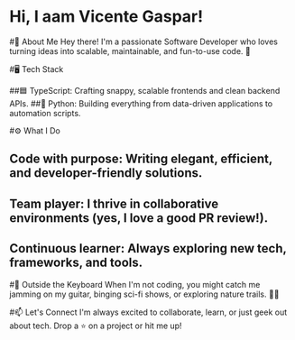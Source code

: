 # Hi, I aam Vicente Gaspar!

#🌟 About Me
Hey there! I'm a passionate Software Developer who loves turning ideas into scalable, maintainable, and fun-to-use code. 🚀

#🖥️ Tech Stack

##🟦 TypeScript: Crafting snappy, scalable frontends and clean backend APIs.
##🐍 Python: Building everything from data-driven applications to automation scripts.

#⚙️ What I Do

## Code with purpose: Writing elegant, efficient, and developer-friendly solutions.
## Team player: I thrive in collaborative environments (yes, I love a good PR review!).
## Continuous learner: Always exploring new tech, frameworks, and tools.

#🎸 Outside the Keyboard
When I'm not coding, you might catch me jamming on my guitar, binging sci-fi shows, or exploring nature trails. 🌿🎶

#📫 Let's Connect
I'm always excited to collaborate, learn, or just geek out about tech. Drop a ⭐️ on a project or hit me up!


